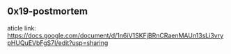 ## 0x19-postmortem

aticle link:
https://docs.google.com/document/d/1n6iV1SKFjBRnCRaenMAUn13sLi3vrypHUQuEVbFgS7I/edit?usp=sharing

